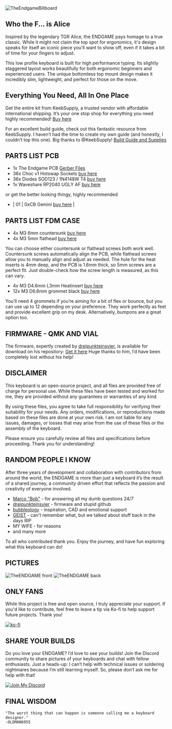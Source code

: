 <img src="https://github.com/OldMan6955/TheEndgame2024/blob/main/004%20IMAGES/TheEndgameBillboard.jpg" alt="TheEndgameBillboard">





## Who the F... is Alice ##


Inspired by the legendary TGR Alice, the ENDGAME pays homage to a true classic. While it might not claim the top spot for ergonomics, it's design speaks for itself an iconic piece you’ll want to show off, even if it takes a bit of time for your fingers to adjust.

This low profile keyboard is built for high performance typing. Its slightly staggered layout works beautifully for both ergonomic beginners and experienced users. The unique bottomless top mount design makes it incredibly slim, lightweight, and perfect for those on the move.



## Everything You Need, All In One Place ##

Get the entire kit from KeebSupply, a trusted vendor with affordable international shipping. It’s your one stop shop for everything you need highly recommended! [Buy here](https://keeb.supply/products/endgame) 

For an excellent build guide, check out this fantastic resource from KeebSupply. I haven’t had the time to create my own guide (and honestly, I couldn’t top this one). Big thanks to @KeebSupply! [Build Guide and Supplies](https://docs.keeb.supply/endgame/) 



## PARTS LIST PCB ##

- 1x The Endgame PCB             [Gerber Files](https://github.com/OldMan6955/TheEndgame2024/tree/main/001%20PCB) 
- 36x Choc v1 Hotswap Sockets    [buy here](https://www.aliexpress.com/item/1005004916925259.html?) 
- 36x Diodes SOD123 / 1N4148W T4 [buy here](https://de.aliexpress.com/item/1005004309686841.html?) 
- 1x Waveshare RP2040 UGLY AF    [buy here](https://de.aliexpress.com/item/1005006354505058.html?) 

or get the better looking thingy, highly recommended

- | 01 | 0xCB Gemini             [buy here](https://keeb.supply/products/0xcb-gemini) |



## PARTS LIST FDM CASE ##

- 4x M3 6mm countersunk          [buy here](https://de.aliexpress.com/item/4001199728978.html) 
- 4x M3 5mm flathead             [buy here](https://de.aliexpress.com/item/1005005069968742.html) 

You can choose either countersunk or flathead screws both work well. Countersunk screws automatically align the PCB, while flathead screws allow you to manually align and adjust as needed.
The hole for the heat inserts is 4mm deep, and the PCB is 1.6mm thick, so 5mm screws are a perfect fit. Just double-check how the screw length is measured, as this can vary.

- 4x M3 D4.6mm L3mm Heatinsert   [buy here](https://de.aliexpress.com/item/4000232858343.html) 
- 12x M3 D6.6mm grommet black     [buy here](https://de.aliexpress.com/item/4000712868621.html) 

You’ll need 4 grommets if you’re aiming for a bit of flex or bounce, but you can use up to 12 depending on your preference. They work perfectly as feet and provide excellent grip on my desk. Alternatively, bumpons are a great option too.

## FIRMWARE - QMK AND VIAL ##

The firmware, expertly created by [dreipunkteinsvier](https://github.com/dreipunkteinsvier), is available for download on his repository: [Get it here](https://github.com/dreipunkteinsvier/qmk-config-endgame) 
Huge thanks to him, I’d have been completely lost without his help!

## DISCLAIMER ##

This keyboard is an open-source project, and all files are provided free of charge for personal use. While these files have been tested and worked for me, they are provided without any guarantees or warranties of any kind.

By using these files, you agree to take full responsibility for verifying their suitability for your needs. Any orders, modifications, or reproductions made based on these files are done at your own risk. I am not liable for any issues, damages, or losses that may arise from the use of these files or the assembly of the keyboard.

Please ensure you carefully review all files and specifications before proceeding. Thank you for understanding!

## RANDOM PEOPLE I KNOW ##

After three years of development and collaboration with contributors from around the world, the ENDGAME is more than just a keyboard it’s the result of a shared journey, a community driven effort that reflects the passion and creativity of everyone involved.

- [Marco "Bob"](https://github.com/GroooveBob) - for answering all my dumb questions 24/7
- [dreipunkteinsvier](https://github.com/dreipunkteinsvier) - firmware and stupid github
- [bubbleology](https://github.com/bubbleology) - inspiration, CAD and emotional support
- [GEIST](https://github.com/GEIGEIGEIST) - can't remember what, but we talked about stuff back in the days RIP
- MY WIFE - for reasons
- and many more

To all who contributed thank you. Enjoy the journey, and have fun exploring what this keyboard can do!

## PICTURES ##

<img src="https://github.com/OldMan6955/TheEndgame2024/blob/main/004%20IMAGES/TheENDGAME%20front.png" alt="TheENDGAME front">
<img src="https://github.com/OldMan6955/TheEndgame2024/blob/main/004%20IMAGES/TheENDGAME%20back.png" alt="TheENDGAME back">


## ONLY FANS ##

While this project is free and open source, I truly appreciate your support. If you'd like to contribute, feel free to leave a tip via Ko-fi to help support future projects. Thank you!

[![ko-fi](https://ko-fi.com/img/githubbutton_sm.svg)](https://ko-fi.com/T6T218HXN9) 

## SHARE YOUR BUILDS ##

Do you love your ENDGAME? I’d love to see your builds! Join the Discord community to share pictures of your keyboards and chat with fellow enthusiasts.
Just a heads-up: I can’t help with technical issues or soldering nightmares because I’m still learning myself. So, please don’t ask me for help with that!

[![Join My Discord](https://img.shields.io/badge/Join%20Me-On%20Discord-7289da?logo=discord&style=for-the-badge)](https://discord.gg/NQmW8mduXG)

## FINAL WISDOM ##

    "The worst thing that can happen is someone calling me a keyboard designer."
    -OLDMAN6955

